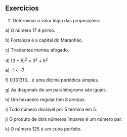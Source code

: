 ## Exercícios

1. Determinar o valor lógio das proposições:

a) O número 17 é primo.

b) Fortaleza é a caṕital do Maranhão.

c) Tiradentes morreu afogado.

d) (3 + 5)<sup>2</sup> = 3<sup>2</sup> + 5<sup>2</sup>

e) -1 < -7

f) 0,131313... é uma dízima periódica simples.

g) As diagonais de um paralelogramo são iguais.

h) Um hexaedro regular tem 8 arestas.

i) Todo número divisível por 5 termina em 5.

j) O produto de dois números ímpares é um número par.

k) O número 125 é um cubo perfeito.
